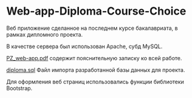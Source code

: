 # Web-app-Diploma-Course-Choice
Веб приложение сделанное на последнем курсе бакалавриата, в рамках дипломного проекта.

В качестве сервера был использован Apache, субд MySQL.

[PZ_web-app.pdf](https://github.com/mnchos/Web-app-Diploma-Course-Chose/blob/main/PZ_web-app.pdf) содержит пояснительную записку ко всей работе.

[diploma.sql](https://github.com/mnchos/Web-app-Diploma-Course-Chose/blob/main/diploma.sql) Файл импорта разработанной базы данных для проекта.

Для оформления веб страниц использовались функции библиотеки Bootstrap.
